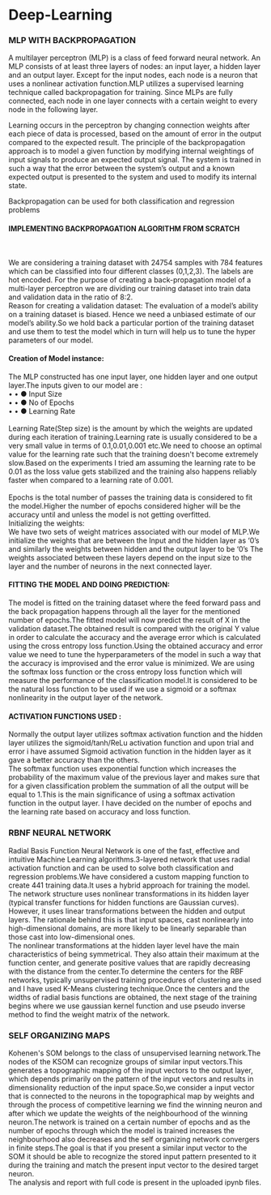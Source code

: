 # Deep-Learning
### MLP WITH BACKPROPAGATION
A multilayer perceptron (MLP) is a class of feed forward neural network. An MLP consists of at least three layers of nodes: an input layer, a hidden layer and an output layer. Except for the input nodes, each node is a neuron that uses a nonlinear activation function.MLP utilizes a supervised learning technique called backpropagation for training. Since MLPs are fully connected, each node in one layer connects with a certain weight to every node in the following layer. 

Learning occurs in the perceptron by changing connection weights after each piece of data is processed, based on the amount of error in the output compared to the expected result. The principle of the backpropagation approach is to model a given function by modifying internal weightings of input signals to produce an expected output signal. The system is trained in such a way that the error between the system’s output and a known expected output is presented to the system and used to modify its internal state.

Backpropagation can be used for both classification and regression problems

#### IMPLEMENTING BACKPROPAGATION ALGORITHM FROM SCRATCH 
<br /> 

We are considering a training dataset with 24754 samples with 784 features which can be classified into four different classes (0,1,2,3). The labels are hot encoded. 
For the purpose of creating a back-propagation model of a multi-layer perceptron we are dividing our training dataset into train data and validation data in the ratio of 8:2. <br /> 
Reason for creating a validation dataset: 
The evaluation of a model’s ability on a training dataset is biased. Hence we need a unbiased estimate of our model’s ability.So we hold back a particular portion of the training dataset and use them to test the model which in turn will help us to tune the hyper parameters of our model. 

#### Creation of Model instance: <br /> 
The MLP constructed has one input layer, one hidden layer and one output layer.The inputs given to our model are : <br /> 
•	•	●  Input Size <br /> 
•	•	●  No of Epochs <br /> 
•	•	●  Learning Rate <br /> 
 <br /> 
Learning Rate(Step size) is the amount by which the weights are updated during each iteration of training.Learning rate is usually considered to be a very small value in terms of 0.1,0.01,0.001 etc.We need to choose an optimal value for the learning rate such that the training doesn't become extremely slow.Based on the experiments I tried am assuming the learning rate to be 0.01 as the loss value gets stabilized and the training also happens reliably faster when compared to a learning rate of 0.001. 
<br /> 
 <br /> 
Epochs is the total number of passes the training data is considered to fit the model.Higher the number of epochs considered higher will be the accuracy until and unless the model is not getting overfitted. <br /> 
Initializing the weights: <br /> 
We have two sets of weight matrices associated with our model of MLP.We initialize the weights that are between the Input and the hidden layer as ‘0’s and similarly the weights between hidden and the output layer to be ‘0’s 
The weights associated between these layers depend on the input size to the layer and the number of neurons in the next connected layer.
<br /> 
#### FITTING THE MODEL AND DOING PREDICTION: <br /> 
The model is fitted on the training dataset where the feed forward pass and the back propagation happens through all the layer for the mentioned number of epochs.The fitted model will now predict the result of X in the validation dataset.The obtained result is compared with the original Y value in order to calculate the accuracy and the average error which is calculated using the cross entropy loss function.Using the obtained accuracy and error value we need to tune the hyperparameters of the model in such a way that the accuracy is improvised and the error value is minimized. 
We are using the softmax loss function or the cross entropy loss function which will measure the performance of the classification model.It is considered to be the natural loss function to be used if we use a sigmoid or a softmax nonlinearity in the output layer of the network. <br /> 
#### ACTIVATION FUNCTIONS USED : <br /> 
Normally the output layer utilizes softmax activation function and the hidden layer utilizes the sigmoid/tanh/ReLu activation function and upon trial and error i have assumed Sigmoid activation function in the hidden layer as it gave a better accuracy than the others. <br /> 
The softmax function uses exponential function which increases the probability of the maximum value of the previous layer and makes sure that for a given classification problem the summation of all the output will be equal to 1.This is the main significance of using a softmax activation function in the output layer. 
I have decided on the number of epochs and the learning rate based on accuracy and loss function.


### RBNF NEURAL NETWORK
Radial Basis Function Neural Network is one of the fast, effective and intuitive Machine Learning algorithms.3-layered network that uses radial activation function and can be used to solve both classification and regression problems.We have considered a custom mapping function to create 441 training data.It uses a hybrid approach for training the model.
<br />
The network structure uses nonlinear transformations in its hidden layer (typical transfer functions for hidden functions are Gaussian curves). However, it uses linear transformations between the hidden and output layers. The rationale behind this is that input spaces, cast nonlinearly into high-dimensional domains, are more likely to be linearly separable than those cast into low-dimensional ones. 
<br />
The nonlinear transformations at the hidden layer level have the main characteristics of being symmetrical. They also attain their maximum at the function center, and generate positive values that are rapidly decreasing with the distance from the center.To determine the centers for the RBF networks, typically unsupervised training procedures of clustering are used and I have used K-Means clustering technique.Once the centers and the widths of radial basis functions are obtained, the next stage of the training begins where we use gaussian kernel function and use pseudo inverse method to find the weight matrix of the network.
<br />

### SELF ORGANIZING MAPS
Kohenen's SOM belongs to the class of unsupervised learning network.The nodes of the KSOM can recognize groups of similar input vectors.This generates a topographic mapping of the input vectors to the output layer, which depends primarily on the pattern of the input vectors and results in dimensionality reduction of the input space.So,we consider a input vector that is connected to the neurons in the topographical map by weights and through the process of competitive learning we find the winning neuron and after which we update the weights of the neighbourhood of the winning neuron.The network is trained on a certain number of epochs and as the number of epochs through which the model is trained increases the neighbourhood also decreases and the self organizing network convergers in finite steps.The goal is that if you present a similar input vector to the SOM it should be able to recognize the stored input pattern presented to it during the training and match the present input vector to the desired target neuron.
<br />
The analysis and report with full code is present in the uploaded ipynb files.



